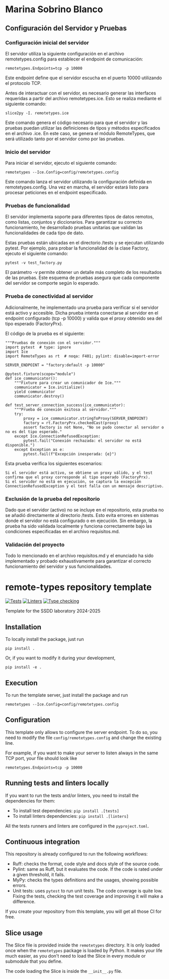 # Marina Sobrino Blanco
## Configuración del Servidor y Pruebas
### Configuración inicial del servidor

El servidor utiliza la siguiente configuración en el archivo remotetypes.config para establecer el endpoint de comunicación:
```
remotetypes.Endpoints=tcp -p 10000
```
Este endpoint define que el servidor escucha en el puerto 10000 utilizando el protocolo TCP.

Antes de interactuar con el servidor, es necesario generar las interfaces requeridas a partir del archivo remotetypes.ice. Esto se realiza mediante el siguiente comando:
```
slice2py -I. remotetypes.ice
```
Este comando genera el código necesario para que el servidor y las pruebas puedan utilizar las definiciones de tipos y métodos especificados en el archivo .ice. En este caso, se genera el módulo RemoteTypes, que será utilizado tanto por el servidor como por las pruebas.

### Inicio del servidor

Para iniciar el servidor, ejecuto el siguiente comando:
```
remotetypes --Ice.Config=config/remotetypes.config
```
Este comando lanza el servidor utilizando la configuración definida en remotetypes.config. Una vez en marcha, el servidor estará listo para procesar peticiones en el endpoint especificado.

### Pruebas de funcionalidad

El servidor implementa soporte para diferentes tipos de datos remotos, como listas, conjuntos y diccionarios. Para garantizar su correcto funcionamiento, he desarrollado pruebas unitarias que validan las funcionalidades de cada tipo de dato.

Estas pruebas están ubicadas en el directorio /tests y se ejecutan utilizando pytest. Por ejemplo, para probar la funcionalidad de la clase Factory, ejecuto el siguiente comando:
```
pytest -v test_factory.py
```
El parámetro -v permite obtener un detalle más completo de los resultados de las pruebas. Este esquema de pruebas asegura que cada componente del servidor se comporte según lo esperado.

### Prueba de conectividad al servidor

Adicionalmente, he implementado una prueba para verificar si el servidor está activo y accesible. Dicha prueba intenta conectarse al servidor en el endpoint configurado (tcp -p 10000) y valida que el proxy obtenido sea del tipo esperado (FactoryPrx).

El código de la prueba es el siguiente:
```
"""Pruebas de conexión con el servidor."""
import pytest  # type: ignore
import Ice
import RemoteTypes as rt  # noqa: F401; pylint: disable=import-error

SERVER_ENDPOINT = "factory:default -p 10000"

@pytest.fixture(scope="module")
def ice_communicator():
    """Fixture para crear un comunicador de Ice."""
    communicator = Ice.initialize()
    yield communicator
    communicator.destroy()

def test_server_connection_success(ice_communicator):
    """Prueba de conexión exitosa al servidor."""
    try:
        proxy = ice_communicator.stringToProxy(SERVER_ENDPOINT)
        factory = rt.FactoryPrx.checkedCast(proxy)
        assert factory is not None, "No se pudo conectar al servidor o no es del tipo esperado."
    except Ice.ConnectionRefusedException:
        pytest.fail("Conexión rechazada: el servidor no está disponible.")
    except Exception as e:
        pytest.fail(f"Excepción inesperada: {e}")
```
Esta prueba verifica los siguientes escenarios:

    Si el servidor está activo, se obtiene un proxy válido, y el test confirma que el proxy corresponde al tipo esperado (FactoryPrx).
    Si el servidor no está en ejecución, se captura la excepción ConnectionRefusedException y el test falla con un mensaje descriptivo.

### Exclusión de la prueba del repositorio

Dado que el servidor (activo) no se incluye en el repositorio, esta prueba no se añadió directamente al directorio /tests. Esto evita errores en sistemas donde el servidor no está configurado o en ejecución. Sin embargo, la prueba ha sido validada localmente y funciona correctamente bajo las condiciones especificadas en el archivo requisitos.md.

### Validación del proyecto

Todo lo mencionado en el archivo requisitos.md y el enunciado ha sido implementado y probado exhaustivamente para garantizar el correcto funcionamiento del servidor y sus funcionalidades.

# remote-types repository template

[![Tests](https://github.com/UCLM-ESI/remote-types/actions/workflows/tests.yml/badge.svg)](https://github.com/UCLM-ESI/remote-types/actions/workflows/tests.yml)
[![Linters](https://github.com/UCLM-ESI/remote-types/actions/workflows/linters.yml/badge.svg)](https://github.com/UCLM-ESI/remote-types/actions/workflows/linters.yml)
[![Type checking](https://github.com/UCLM-ESI/remote-types/actions/workflows/typechecking.yml/badge.svg)](https://github.com/UCLM-ESI/remote-types/actions/workflows/typechecking.yml)

Template for the SSDD laboratory 2024-2025

## Installation

To locally install the package, just run

```
pip install .
```

Or, if you want to modify it during your development,

```
pip install -e .
```

## Execution

To run the template server, just install the package and run

```
remotetypes --Ice.Config=config/remotetypes.config
```

## Configuration

This template only allows to configure the server endpoint. To do so, you need to modify
the file `config/remotetypes.config` and change the existing line.

For example, if you want to make your server to listen always in the same TCP port, your file
should look like

```
remotetypes.Endpoints=tcp -p 10000
```

## Running tests and linters locally

If you want to run the tests and/or linters, you need to install the dependencies for them:

- To install test dependencies: `pip install .[tests]`
- To install linters dependencies: `pip install .[linters]`

All the tests runners and linters are configured in the `pyproject.toml`.

## Continuous integration

This repository is already configured to run the following workflows:

- Ruff: checks the format, code style and docs style of the source code.
- Pylint: same as Ruff, but it evaluates the code. If the code is rated under a given threshold, it fails.
- MyPy: checks the types definitions and the usages, showing possible errors.
- Unit tests: uses `pytest` to run unit tests. The code coverage is quite low. Fixing the tests, checking the
    test coverage and improving it will make a difference.

If you create your repository from this template, you will get all those CI for free.

## Slice usage

The Slice file is provided inside the `remotetypes` directory. It is only loaded once when the `remotetypes`
package is loaded by Python. It makes your life much easier, as you don't need to load the Slice in every module
or submodule that you define.

The code loading the Slice is inside the `__init__.py` file.
